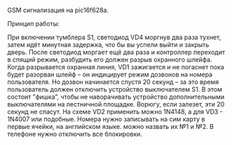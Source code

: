 GSM сигнализация на pic16f628a.

Принцип работы:

 При включении тумблера S1, светодиод VD4 моргнув два раза тухнет, затем идёт минутная задержка, что бы вы успели выйти и закрыть дверь. После светодиод моргает ещё два раза и контроллер переходит в спящий режим, разбудить его должен разрыв охранного шлейфа.
 Когда разрывается охранная линия, VD1 зажигается и не погаснет пока будет разорван шлейф – он индицирует режим дозвонов на номера пользователя. Но дозвон начинается спустя 20 секунд – за это время пользователь должен отключить устройство выключателем S1. В этом состоит "фишка”, чтобы не наворачивать устройство дополнительными выключателями на лестничной площадке. Ворюгу, если залезет, эти 20 секунд не спасут. На схеме VD2 применить можно 1N4148, а для  VD3 - 1N4007 или подобные.
 Номера нужно записывать на сим карту в первые ячейки, на английском языке. можно назвать их №1 и №2. В телефоне нужно отключить все блокировки. 
